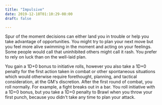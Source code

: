 ```yaml
---
title: "Impulsive"
date: 2019-12-18T01:10:29-08:00
draft: false

---
```


Spur of the moment decisions can either land you in trouble or help you take advantage of opportunities. You might try to plan your next move but you feel more alive swimming in the moment and acting on your feelings. Some people would call that uninhibited others might call it rash. You prefer to rely on luck than on the well-laid plan.

You gain a 1D+0 bonus to initiative rolls, however you also take a 1D+0 penalty for the first action taken in combat or other spontaneous situations which would otherwise require forethought, planning, and tactical consideration, at the GM's discretion. After the first round of combat, you roll normally. For example, a fight breaks out in a bar. You roll initiative with a 1D+0 bonus, but you take a 1D+0 penalty to Brawl when you throw your first punch, because you didn't take any time to plan your attack.